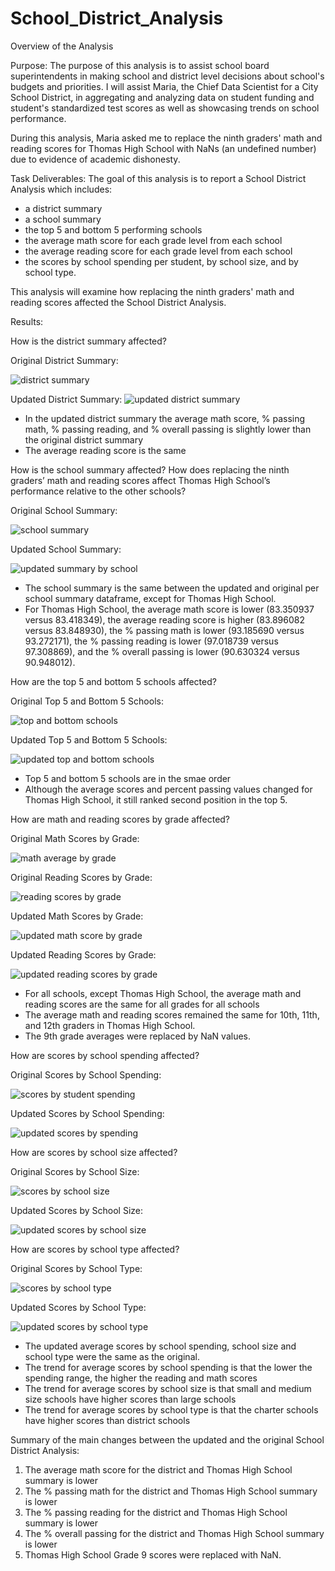 # School_District_Analysis 

Overview of the Analysis

Purpose: The purpose of this analysis is to assist school board superintendents in making school and district level decisions about school's budgets and priorities. I will assist Maria, the Chief Data Scientist for a City School District, in aggregating and analyzing data on student funding and student's standardized test scores as well as showcasing trends on school performance. 

During this analysis, Maria asked me to replace the ninth graders' math and reading scores for Thomas High School with NaNs (an undefined number) due to evidence of academic dishonesty. 

Task Deliverables: The goal of this analysis is to report a School District Analysis which includes:
- a district summary
- a school summary
- the top 5 and bottom 5 performing schools
- the average math score for each grade level from each school
- the average reading score for each grade level from each school
- the scores by school spending per student, by school size, and by school type. 

This analysis will examine how replacing the ninth graders' math and reading scores affected the School District Analysis.

Results: 

How is the district summary affected?

Original District Summary: 

![district summary](https://user-images.githubusercontent.com/86159728/135667403-c526e115-18dd-4da4-8825-9e2f5accb3a5.jpg)

Updated District Summary: 
![updated district summary](https://user-images.githubusercontent.com/86159728/135667239-d55ed043-8254-49a4-a586-ac705157184d.jpg)

- In the updated district summary the average math score, % passing math, % passing reading, and % overall passing is slightly lower than the original district summary
- The average reading score is the same 

How is the school summary affected? How does replacing the ninth graders’ math and reading scores affect Thomas High School’s performance relative to the other schools?

Original School Summary:

![school summary](https://user-images.githubusercontent.com/86159728/135668244-d8c5aa28-545b-4f73-89d5-99abdc97e352.jpg)

Updated  School Summary:

![updated summary by school](https://user-images.githubusercontent.com/86159728/135696499-22d70df2-0505-43e1-96b4-dedfaf035fb4.jpg)

- The school summary is the same between the updated and original per school summary dataframe, except for Thomas High School. 
- For Thomas High School, the average math score is lower (83.350937 versus 83.418349), the average reading score is higher (83.896082 versus 83.848930), the % passing math is lower (93.185690 versus 93.272171), the % passing reading is lower (97.018739 versus 97.308869), and the % overall passing is lower (90.630324 versus 90.948012).

How are the top 5 and bottom 5 schools affected?

Original Top 5 and Bottom 5 Schools:

![top and bottom schools](https://user-images.githubusercontent.com/86159728/135668694-c29fa268-13c8-45c4-b6ca-2dffbf0dadf4.jpg)

Updated Top 5 and Bottom 5 Schools:

![updated top and bottom schools](https://user-images.githubusercontent.com/86159728/135668787-c15cfc6e-59d7-4403-a15d-5b450b36e53d.jpg)

- Top 5 and bottom 5 schools are in the smae order
- Although the average scores and percent passing values changed for Thomas High School, it still ranked second position in the top 5.

How are math and reading scores by grade affected?

Original Math Scores by Grade:

![math average by grade](https://user-images.githubusercontent.com/86159728/135669210-cf447136-3e81-48f2-8541-dd17d044d574.jpg)

Original Reading Scores by Grade: 

![reading scores by grade](https://user-images.githubusercontent.com/86159728/135692944-a5e189f0-1a4a-4c80-8e04-fc6de011b8c1.jpg)

Updated Math Scores by Grade:

![updated math score by grade](https://user-images.githubusercontent.com/86159728/135695926-fbc28219-11ec-42ec-8421-58288ac8c874.jpg)

Updated Reading Scores by Grade:

![updated reading scores by grade](https://user-images.githubusercontent.com/86159728/135692971-19b0abb8-3823-4698-aed2-d2cee56b8cdd.jpg)

- For all schools, except Thomas High School, the average math and reading scores are the same for all grades for all schools
- The average math and reading scores remained the same for 10th, 11th, and 12th graders in Thomas High School.
- The 9th grade averages were replaced by NaN values.

How are scores by school spending affected?

Original Scores by School Spending:

![scores by student spending](https://user-images.githubusercontent.com/86159728/135669478-04f0d772-a9ff-42a1-bb62-bb92c1428840.jpg)

Updated Scores by School Spending:

![updated scores by spending](https://user-images.githubusercontent.com/86159728/135669500-d548aa20-1d76-4324-af15-1e86195ff41d.jpg)

How are scores by school size affected?

Original Scores by School Size:

![scores by school size](https://user-images.githubusercontent.com/86159728/135669629-6e64576e-b3a0-4be7-9615-4271b0fda9ac.jpg)

Updated Scores by School Size:

![updated scores by school size](https://user-images.githubusercontent.com/86159728/135669650-ddd42c50-9684-465e-a0b7-def289e2ebed.jpg)

How are scores by school type affected?

Original Scores by School Type:

![scores by school type](https://user-images.githubusercontent.com/86159728/135669693-a36ed2fd-2ecd-4ef3-ac9d-2094ffec41ab.jpg)

Updated Scores by School Type:

![updated scores by school type](https://user-images.githubusercontent.com/86159728/135669717-b810b36a-716c-4c58-abf7-a15af718f681.jpg)

- The updated average scores by school spending, school size and school type were the same as the original.
- The trend for average scores by school spending is that the lower the spending range, the higher the reading and math scores
- The trend for average scores by school size is that small and medium size schools have higher scores than large schools
- The trend for average scores by school type is that the charter schools have higher scores than district schools

Summary of the main changes between the updated and the original School District Analysis: 
1) The average math score for the district and Thomas High School summary is lower
2) The % passing math for the district and Thomas High School summary is lower 
3) The % passing reading for the district and Thomas High School summary is lower
4) The % overall passing for the district and Thomas High School summary is lower
5) Thomas High School Grade 9 scores were replaced with NaN.
